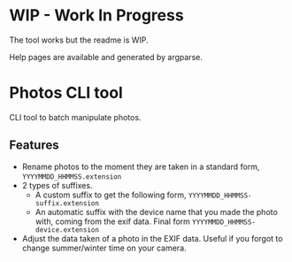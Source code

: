 # WIP - Work In Progress
The tool works but the readme is WIP.

Help pages are available and generated by argparse.

# Photos CLI tool
CLI tool to batch manipulate photos.

## Features
- Rename photos to the moment they are taken in a standard form, `YYYYMMDD_HHMMSS.extension`
- 2 types of suffixes.
  - A custom suffix to get the following form, `YYYYMMDD_HHMMSS-suffix.extension`
  - An automatic suffix with the device name that you made the photo with, coming from the exif data. Final form `YYYYMMDD_HHMMSS-device.extension`
- Adjust the data taken of a photo in the EXIF data. Useful if you forgot to change summer/winter time on your camera.


